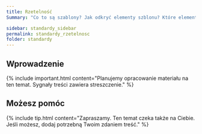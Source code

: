 ```yaml
---
title: Rzetelność
Summary: "Co to są szablony? Jak odkryć elementy szblonu? Które elementy szablonu oceniać? Kryteria oceny dostępności szablonu "

sidebar: standardy_sidebar
permalink: standardy_rzetelnosc
folder: standardy
---
```


## Wprowadzenie

{% include important.html content="Planujemy opracowanie materiału na ten temat. Sygnały treści zawiera streszczenie." %}

## Możesz pomóc

{% include tip.html content="Zapraszamy. Ten temat czeka także na Ciebie. Jeśli możesz, dodaj potrzebną Twoim zdaniem treść." %}


   





